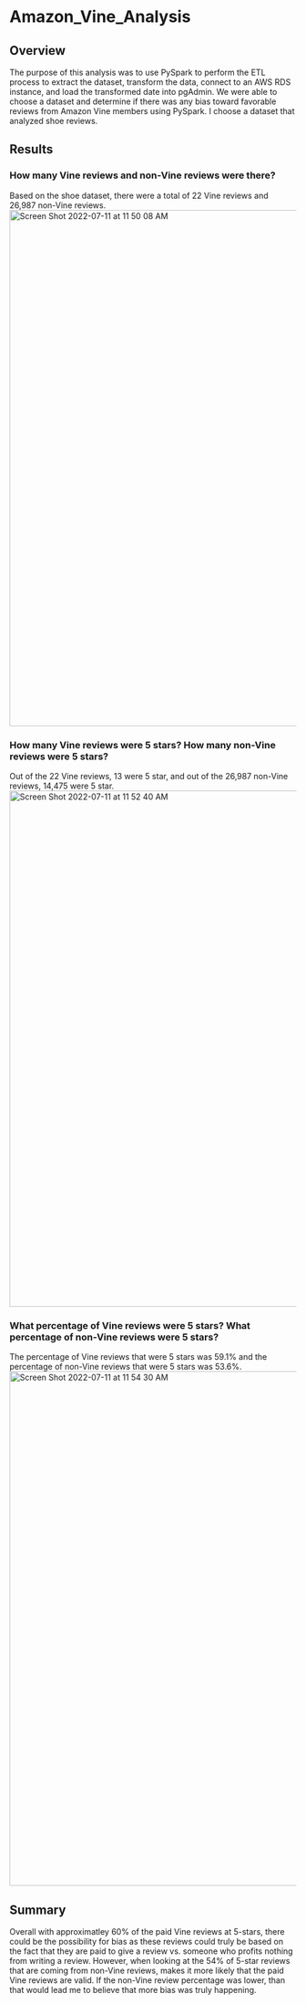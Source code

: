 # Amazon_Vine_Analysis
## Overview
The purpose of this analysis was to use PySpark to perform the ETL process to extract the dataset, transform the data, connect to an AWS RDS instance, and load the transformed date into pgAdmin. We were able to choose a dataset and determine if there was any bias toward favorable reviews from Amazon Vine members using PySpark. I choose a dataset that analyzed shoe reviews.
## Results
### How many Vine reviews and non-Vine reviews were there?
Based on the shoe dataset, there were a total of 22 Vine reviews and 26,987 non-Vine reviews.
<img width="905" alt="Screen Shot 2022-07-11 at 11 50 08 AM" src="https://user-images.githubusercontent.com/101950175/178336781-81bf1336-7a08-410c-a72f-3c4bf497115d.png">

### How many Vine reviews were 5 stars?  How many non-Vine reviews were 5 stars?
Out of the 22 Vine reviews, 13 were 5 star, and out of the 26,987 non-Vine reviews, 14,475 were 5 star.
<img width="905" alt="Screen Shot 2022-07-11 at 11 52 40 AM" src="https://user-images.githubusercontent.com/101950175/178337256-5184b04f-958f-4759-86ff-ad402fbdab1a.png">

### What percentage of Vine reviews were 5 stars?  What percentage of non-Vine reviews were 5 stars?
The percentage of Vine reviews that were 5 stars was 59.1% and the percentage of non-Vine reviews that were 5 stars was 53.6%.
<img width="902" alt="Screen Shot 2022-07-11 at 11 54 30 AM" src="https://user-images.githubusercontent.com/101950175/178337580-06c0d23e-5f40-4e8c-b80f-0a63167983b8.png">

## Summary
Overall with approximatley 60% of the paid Vine reviews at 5-stars, there could be the possibility for bias as these reviews could truly be based on the fact that they are paid to give a review vs. someone who profits nothing from writing a review.  However, when looking at the 54% of 5-star reviews that are coming from non-Vine reviews, makes it more likely that the paid Vine reviews are valid.  If the non-Vine review percentage was lower, than that would lead me to believe that more bias was truly happening.  
